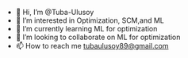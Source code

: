 - 👋 Hi, I’m @Tuba-Ulusoy
- 👀 I’m interested in Optimization, SCM,and ML
- 🌱 I’m currently learning ML for optimization
- 💞️ I’m looking to collaborate on ML for optimization
- 📫 How to reach me tubaulusoy89@gmail.com

<!---
tubaulusoy/tubaulusoy is a ✨ special ✨ repository because its `README.md` (this file) appears on your GitHub profile.
You can click the Preview link to take a look at your changes.
--->
